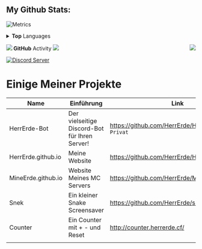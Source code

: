 ## My Github Stats:

![Metrics](https://metrics.lecoq.io/HerrErde?template=classic&config.timezone=Europe%2FBerlin)

<details>
  <summary><b>Top</b> Languages</summary>  <img align="right" src="https://wakatime.com/share/@HerrErde/edbcd2f4-ec82-43ea-b3ae-045abc673052.svg">
</details>

  <b>GitHub</b> Activity</summary>  <img align="right" src="https://github-readme-stats.vercel.app/api/top-langs/?username=HerrErde&layout=compact&theme=blue-green"><img align="left" src="https://github-readme-stats.vercel.app/api?username=HerrErde&show_icons=true&theme=blue-green"><img align="down" src="https://github-readme-streak-stats.herokuapp.com?user=HerrErde&theme=dark&hide_border=true&background=000000">

<a href="https://discord.com/invite/YxxMy7H">
  <img src="https://discordapp.com/api/guilds/558018484995489822/embed.png?style=banner2" title="Discord Server"/>
</a>



# Einige Meiner Projekte
| Name | Einführung | Link |
|------|------|-----------|
| HerrErde-Bot | Der vielseitige Discord-Bot für Ihren Server! | https://github.com/HerrErde/HerrErde-Bot `Privat` |
|HerrErde.github.io | Meine Website | https://github.com/HerrErde/HerrErde.github.io |
|MineErde.github.io | Website Meines MC Servers  | https://github.com/HerrErde/MineErde.github.io |
|Snek          | Ein kleiner Snake Screensaver   | https://github.com/HerrErde/snek |
|Counter       | Ein Counter mit + - und Reset   | http://counter.herrerde.cf/ |
|              |                                 |

